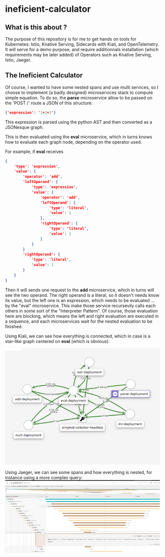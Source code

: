 # ineficient-calculator

## What is this about ?

The purpose of this repository is for me to get hands on tools for Kubernetes: Istio, Knative Serving, Sidecards with Kiali, and OpenTelemetry. It will serve for a demo purpose, and require additionnals installation (which requirements may be later added) of Operators such as Knative Serving, Istio, Jaeger.

## The Ineficient Calculator

Of course, I wanted to have some nested spans and use multi services, so I choose to implement (a badly designed) microservices stack to compute simple equation. To do so, the **parse** microservice allow to be passed on the 'POST /' route a JSON of this structure: 
```json
{'expression': '1+2+3'}
```

This expression is parsed using the python AST and then converted as a JSONesque graph.

This is then evaluated using the **eval** microservice, which in turns knows how to evaluate each graph node, depending on the operator used.

For example, if **eval** receives
```json
{
    'type': 'expression', 
    'value': {
        'operator': 'add', 
        'leftOperand': {
            'type': 'expression', 
            'value': {
                'operator': 'add', 
                'leftOperand': {
                    'type': 'literal', 
                    'value': 1
                }, 
                'rightOperand': {
                    'type': 'literal', 
                    'value': 1
                }
            }
        }
        'rightOperand': {
            'type': 'literal', 
            'value': 1
        }
    }
}
```
Then it will sends one request to the **add** microservice, which in turns will see the two operand. The right operand is a literal, so it doesn't needs know its value, but the left one is an expression, which needs to be evaluated ... by the "eval" microservice. This make those service recursevily calls each others in some sort of the "Interpreter Pattern". Of course, those evaluation here are blocking, which means the left and right evaluation are executed in a sequence, and each microservices wait for the nested evaluation to be finished.

Using Kiali, we can see how everything is connected, which in case is a star-like graph centered on **eval** (which is obvious):

![kiali view](/doc/img/kiali.png "Mesh graph using kiali and istio")

Using Jaeger, we can see some spans and how everything is nested, for instance using a more complex query:
![jaeger view](/doc/img/spans-example.jpg "Span visualisation using Jaeger")
